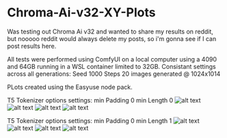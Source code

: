 # Chroma-Ai-v32-XY-Plots
Was testing out Chroma Ai v32 and wanted to share my results on reddit, but nooooo reddit would always delete my posts, so i'm gonna see if I can post results here.


All tests were performed using ComfyUI on a local computer using a 4090 and 64GB running in a WSL container limited to 32GB.
Consistant settings across all generations:
Seed 1000
Steps 20
images generated @ 1024x1014

PLots created using the Easyuse node pack.


T5 Tokenizer options settings:
min Padding 0
min Length 0
![alt text](https://github.com/Psylenceo/Chroma-Ai-v32-XY-Plots/blob/main/0.0/T5_0.0__00001_.png)
![alt text](https://github.com/Psylenceo/Chroma-Ai-v32-XY-Plots/blob/main/0.0/T5_0.0__00002_.png)
![alt text](https://github.com/Psylenceo/Chroma-Ai-v32-XY-Plots/blob/main/0.0/T5_0.0__00003_.png)
![alt text](https://github.com/Psylenceo/Chroma-Ai-v32-XY-Plots/blob/main/0.0/T5_0.0__00004_.png)

T5 Tokenizer options settings:
min Padding 0
min Length 1
![alt text](https://github.com/Psylenceo/Chroma-Ai-v32-XY-Plots/blob/main/0.1/T5_0.1__00001_.png)
![alt text](https://github.com/Psylenceo/Chroma-Ai-v32-XY-Plots/blob/main/0.1/T5_0.1__00002_.png)
![alt text](https://github.com/Psylenceo/Chroma-Ai-v32-XY-Plots/blob/main/0.1/T5_0.1__00003_.png)
![alt text](https://github.com/Psylenceo/Chroma-Ai-v32-XY-Plots/blob/main/0.1/T5_0.1__00004_.png)
